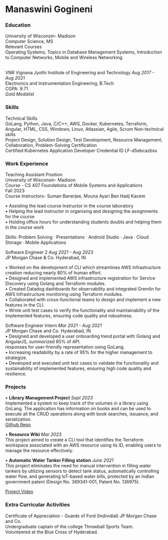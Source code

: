 # Manaswini Gogineni

### Education
University of Wisconsin- Madison <br />
Computer Science, MS <br />
Relevant Courses <br />
Operating Systems, Topics in Database Management Systems, Introduction to Computer Networks,
Mobile and Wireless Networking <br /> <br />

VNR Vignana Jyothi Institute of Engineering and Technology *Aug 2017 - Aug 2021*<br />
Electronics and Instrumentation Engineering, B.Tech <br />
CGPA: 9.71 <br />
*Gold Medalist*

### Skills
Technical Skills <br />
GoLang, Python, Java, C/C++, AWS, Docker, Kubernetes, Terraform, Angular, HTML, CSS,
Windows, Linux, Atlassian, Agile, Scrum
Non-technical skills <br />
Project Design, Solution Design, Test Development, Resource Management, Collaboration, Problem-Solving
Certification <br />
Certified Kubernetes Application Developer Credential ID LF-d5ebcazbsx

### Work Experience
Teaching Assistant Position <br />
University of Wisconsin- Madison <br />
Course - CS 407 Foundations of Mobile Systems and Applications <br />
Fall 2023 <br />
Course Instructors- Suman Banerjee, Mouna Ayari Ben Hadj Kacem <br />

• Assisting the lead course Instructor in the course laboratory <br />
• Helping the lead instructor in organising and designing the assignments for the course <br />
• Holding office hours for understanding students doubts and helping them in the course work <br />

Skills: Problem Solving · Presentations · Android Studio · Java · Cloud Storage · Mobile Applications <br />

Software Engineer 2 *Aug 2021 - Aug 2023*<br />
JP Morgan Chase & Co. Hyderabad, IN <br />

• Worked on the development of CLI which streamlines AWS Infrastructure creation reducing nearly 80% of
human effort. <br />
• Designed and implemented AWS infrastructure registration for Service Discovery using Golang and Terraform
modules. <br />
• Created Datadog dashboards for observability and integrated Gremlin for AWS Infrastructure monitoring using
Terraform modules. <br />
• Collaborated with cross-functional teams to design and implement a new features in the CLI. <br />
• Wrote unit test cases to verify the functionality and maintainability of the implemented features, ensuring code quality and robustness. <br />

Software Engineer Intern *Mar 2021 - Aug 2021*<br />
JP Morgan Chase and Co. Hyderabad, IN <br />
• Designed and developed a user onboarding trend portal with Golang and AngularJS, summorized 85% of API. <br />
responses for user-friendly representation using GoLang. <br />
• Increasing readability by a rate of 95% for the higher management to strategize. <br />
• Developed and executed unit test cases to validate the functionality and sustainability of implemented features, ensuring high code quality and resilience. <br />

### Projects
• **Library Management Project** *Sept 2023* <br />
Implemented a system to keep track of the volumes in a library using GoLang. The application has information on
books and can be used to execute all the CRUD operations along with book searches, issuance, and serialization.<br />
[Github Repo](https://github.com/manaswini1869/Library-Managment) <br/>

• **Resource Wiki** *Mar 2023* <br />
This project aimed to create a CLI tool that identifies the Terraform workspace associated with an AWS resource
using its ID, enabling users to manage the resource effectively.<br />

• **Automatic Water Tanker Filling station** *June 2021* <br />
This project eliminates the need for manual intervention in filling water tankers by utilizing sensors to detect
tank status, automatically controlling water flow, and generating IoT-based water bills, protected by an Indian
government patent (Design No. 369341-001, Patent No. 136975). <br />

[Project Video](https://drive.google.com/drive/folders/1WfhKp011qEx2PfqygxT7Gr8Cw5_jgLtV?usp=sharing) <br/>

### Extra Curricular Activities
Certificate of Appreciation - Guards of Ford (Individial) JP Morgan Chase and Co. <br />
Undergraduate captain of the college Throwball Sports Team. <br />
Volunteered at the Blue Cross of Hyderabad. <br />

